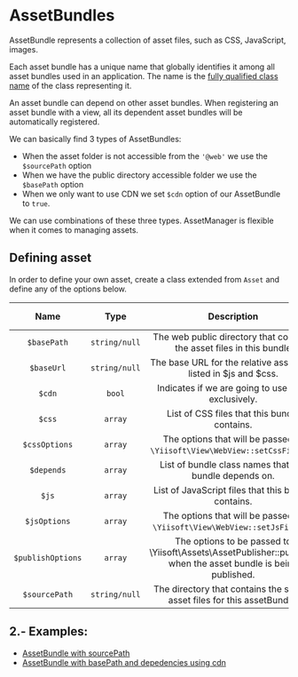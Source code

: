 
# AssetBundles


AssetBundle represents a collection of asset files, such as CSS, JavaScript, images.

Each asset bundle has a unique name that globally identifies it among all asset bundles used in an application. The name is the [fully qualified class name](http://php.net/manual/en/language.namespaces.rules.php) of the class representing it.

An asset bundle can depend on other asset bundles. When registering an asset bundle with a view, all its dependent asset bundles will be automatically registered.

We can basically find 3 types of AssetBundles:

- When the asset folder is not accessible from the `'@web'` we use the `$sourcePath` option
- When we have the public directory accessible folder we use the `$basePath` option
- When we only want to use CDN we set `$cdn` option of our AssetBundle to `true`.

We can use combinations of these three types. AssetManager is flexible when it comes to managing assets.

## Defining asset

In order to define your own asset, create a class extended from `Asset` and define any of the options below.

| Name | Type | Description | Value Default |
|:----:|:----:|:-----------:|:-------------:|
|`$basePath`|`string/null`| The web public directory that contains the asset files in this bundle| `null`|
|`$baseUrl`|`string/null`| The base URL for the relative asset files listed in $js and $css.| `null`|
|`$cdn`|`bool`| Indicates if we are going to use CDN exclusively.| `false`|
|`$css`|`array`| List of CSS files that this bundle contains.| `[]`|
|`$cssOptions`|`array`| The options that will be passed to `\Yiisoft\View\WebView::setCssFiles()`.| `[]`|
|`$depends`|`array`| List of bundle class names that this bundle depends on.| `[]`|
|`$js`|`array`| List of JavaScript files that this bundle contains.| `[]`|
|`$jsOptions`|`array`| The options that will be passed to `\Yiisoft\View\WebView::setJsFiles()`.| `[]`|
|`$publishOptions`|`array`| The options to be passed to \Yiisoft\Assets\AssetPublisher::publish() when the asset bundle is being published.|`[]`|
|`$sourcePath`|`string/null`| The directory that contains the source asset files for this assetBundle.| `null`|


## 2.- Examples:

- [AssetBundle with sourcePath](/docs/examples/assetbundlewithsourcepath.md)
- [AssetBundle with basePath and depedencies using cdn](/docs/examples/assetbundlewithbasepath.md)
